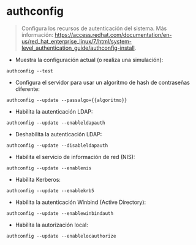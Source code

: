 # authconfig

> Configura los recursos de autenticación del sistema.
> Más información: <https://access.redhat.com/documentation/en-us/red_hat_enterprise_linux/7/html/system-level_authentication_guide/authconfig-install>.

- Muestra la configuración actual (o realiza una simulación):

`authconfig --test`

- Configura el servidor para usar un algoritmo de hash de contraseñas diferente:

`authconfig --update --passalgo={{algoritmo}}`

- Habilita la autenticación LDAP:

`authconfig --update --enableldapauth`

- Deshabilita la autenticación LDAP:

`authconfig --update --disableldapauth`

- Habilita el servicio de información de red (NIS):

`authconfig --update --enablenis`

- Habilita Kerberos:

`authconfig --update --enablekrb5`

- Habilita la autenticación Winbind (Active Directory):

`authconfig --update --enablewinbindauth`

- Habilita la autorización local:

`authconfig --update --enablelocauthorize`
